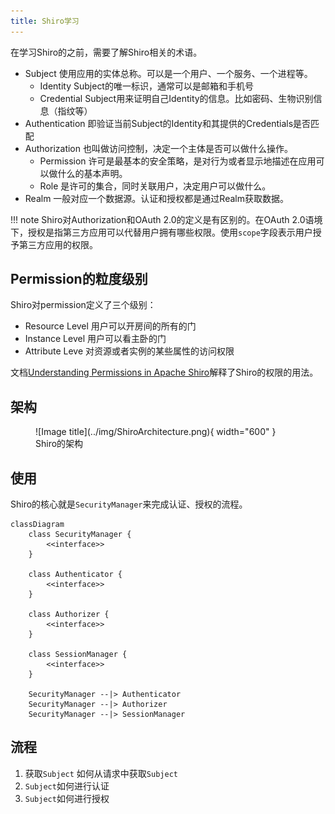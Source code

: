 ```yaml
---
title: Shiro学习
---
```


在学习Shiro的之前，需要了解Shiro相关的术语。

* Subject 使用应用的实体总称。可以是一个用户、一个服务、一个进程等。
  * Identity Subject的唯一标识，通常可以是邮箱和手机号
  * Credential Subject用来证明自己Identity的信息。比如密码、生物识别信息（指纹等）
* Authentication 即验证当前Subject的Identity和其提供的Credentials是否匹配
* Authorization 也叫做访问控制，决定一个主体是否可以做什么操作。
  * Permission 许可是最基本的安全策略，是对行为或者显示地描述在应用可以做什么的基本声明。
  * Role 是许可的集合，同时关联用户，决定用户可以做什么。
* Realm 一般对应一个数据源。认证和授权都是通过Realm获取数据。

!!! note
    Shiro对Authorization和OAuth 2.0的定义是有区别的。在OAuth 2.0语境下，授权是指第三方应用可以代替用户拥有哪些权限。使用`scope`字段表示用户授予第三方应用的权限。

## Permission的粒度级别

Shiro对permission定义了三个级别：

* Resource Level 用户可以开房间的所有的门
* Instance Level 用户可以看主卧的门
* Attribute Leve 对资源或者实例的某些属性的访问权限

文档[Understanding Permissions in Apache Shiro](https://shiro.apache.org/permissions.html)解释了Shiro的权限的用法。

## 架构

<figure markdown>
  ![Image title](../img/ShiroArchitecture.png){ width="600" }
  <figcaption>Shiro的架构</figcaption>
</figure>

## 使用

Shiro的核心就是`SecurityManager`来完成认证、授权的流程。

``` mermaid
classDiagram
    class SecurityManager {
        <<interface>>
    }

    class Authenticator {
        <<interface>>
    }

    class Authorizer {
        <<interface>>
    }

    class SessionManager {
        <<interface>>
    }

    SecurityManager --|> Authenticator
    SecurityManager --|> Authorizer
    SecurityManager --|> SessionManager
```

## 流程

1. 获取`Subject` 如何从请求中获取`Subject`
2. `Subject`如何进行认证
3. `Subject`如何进行授权
